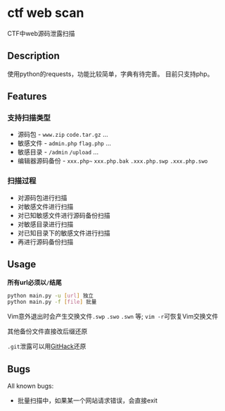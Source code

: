 # ctf web scan

CTF中web源码泄露扫描

## Description

使用python的requests，功能比较简单，字典有待完善。
目前只支持php。

## Features

### 支持扫描类型

- 源码包 - `www.zip` `code.tar.gz` ...
- 敏感文件 - `admin.php` `flag.php` ...
- 敏感目录 - `/admin` `/upload` ...
- 编辑器源码备份 - `xxx.php~` `xxx.php.bak` `.xxx.php.swp` `.xxx.php.swo`

### 扫描过程

- 对源码包进行扫描
- 对敏感文件进行扫描
- 对已知敏感文件进行源码备份扫描
- 对敏感目录进行扫描
- 对已知目录下的敏感文件进行扫描
- 再进行源码备份扫描

## Usage

**所有url必须以`/`结尾**

``` bash
python main.py -u [url] 独立
python main.py -f [file] 批量
```

Vim意外退出时会产生交换文件`.swp` `.swo` `.swn` 等; `vim -r`可恢复Vim交换文件

其他备份文件直接改后缀还原

`.git`泄露可以用[GitHack](https://github.com/BugScanTeam/GitHack)还原

## Bugs

All known bugs:

- 批量扫描中，如果某一个网站请求错误，会直接exit